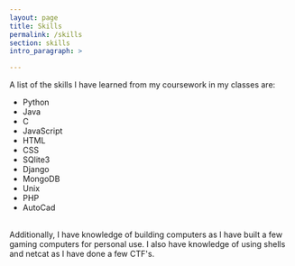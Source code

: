 ```yaml
---
layout: page
title: Skills
permalink: /skills
section: skills
intro_paragraph: >

---
```

A list of the skills I have learned from my coursework in my classes are:

* Python
* Java
* C
* JavaScript
* HTML
* CSS
* SQlite3
* Django
* MongoDB
* Unix
* PHP
* AutoCad

<br> Additionally, I have knowledge of building computers as I have built a few gaming computers for personal use. I also have knowledge of using shells and netcat as I have done a few CTF's.

